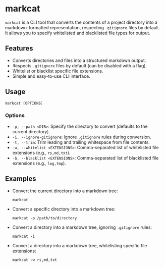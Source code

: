 # markcat

`markcat` is a CLI tool that converts the contents of a project directory into a markdown-formatted representation, respecting `.gitignore` files by default. It allows you to specify whitelisted and blacklisted file types for output.

## Features

- Converts directories and files into a structured markdown output.
- Respects `.gitignore` files by default (can be disabled with a flag).
- Whitelist or blacklist specific file extensions.
- Simple and easy-to-use CLI interface.

## Usage

`markcat [OPTIONS]`

### Options

- `-p, --path <DIR>`: Specify the directory to convert (defaults to the current directory).
- `-i, --ignore-gitignore`: Ignore `.gitignore` rules during conversion.
- `-t, --trim`: Trim leading and trailing whitespace from file contents.
- `-w, --whitelist <EXTENSIONS>`: Comma-separated list of whitelisted file extensions (e.g., `rs,md,txt`).
- `-b, --blacklist <EXTENSIONS>`: Comma-separated list of blacklisted file extensions (e.g., `log,tmp`).

## Examples

- Convert the current directory into a markdown tree:

  `markcat`

- Convert a specific directory into a markdown tree:

  `markcat -p /path/to/directory`

- Convert a directory into a markdown tree, ignoring `.gitignore` rules:

  `markcat -i`

- Convert a directory into a markdown tree, whitelisting specific file extensions:

  `markcat -w rs,md,txt`
